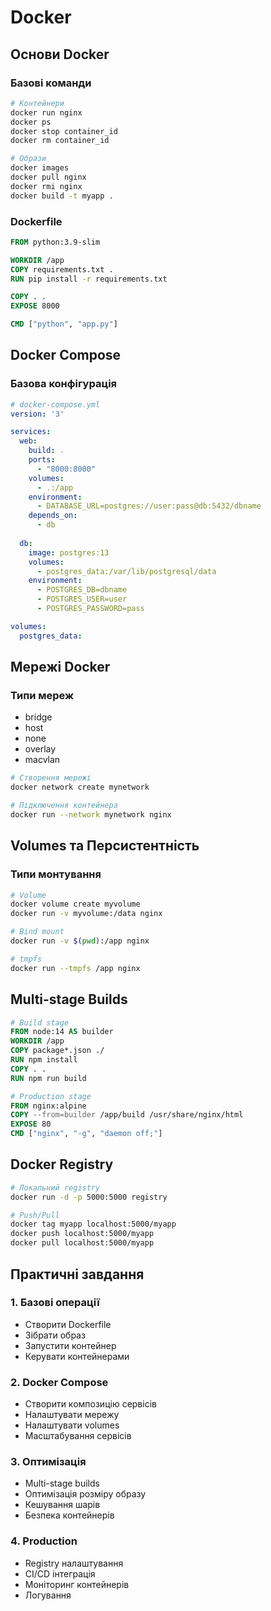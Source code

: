# Docker

## Основи Docker

### Базові команди
```bash
# Контейнери
docker run nginx
docker ps
docker stop container_id
docker rm container_id

# Образи
docker images
docker pull nginx
docker rmi nginx
docker build -t myapp .
```

### Dockerfile
```dockerfile
FROM python:3.9-slim

WORKDIR /app
COPY requirements.txt .
RUN pip install -r requirements.txt

COPY . .
EXPOSE 8000

CMD ["python", "app.py"]
```

## Docker Compose

### Базова конфігурація
```yaml
# docker-compose.yml
version: '3'

services:
  web:
    build: .
    ports:
      - "8000:8000"
    volumes:
      - .:/app
    environment:
      - DATABASE_URL=postgres://user:pass@db:5432/dbname
    depends_on:
      - db
  
  db:
    image: postgres:13
    volumes:
      - postgres_data:/var/lib/postgresql/data
    environment:
      - POSTGRES_DB=dbname
      - POSTGRES_USER=user
      - POSTGRES_PASSWORD=pass

volumes:
  postgres_data:
```

## Мережі Docker

### Типи мереж
- bridge
- host
- none
- overlay
- macvlan

```bash
# Створення мережі
docker network create mynetwork

# Підключення контейнера
docker run --network mynetwork nginx
```

## Volumes та Персистентність

### Типи монтування
```bash
# Volume
docker volume create myvolume
docker run -v myvolume:/data nginx

# Bind mount
docker run -v $(pwd):/app nginx

# tmpfs
docker run --tmpfs /app nginx
```

## Multi-stage Builds

```dockerfile
# Build stage
FROM node:14 AS builder
WORKDIR /app
COPY package*.json ./
RUN npm install
COPY . .
RUN npm run build

# Production stage
FROM nginx:alpine
COPY --from=builder /app/build /usr/share/nginx/html
EXPOSE 80
CMD ["nginx", "-g", "daemon off;"]
```

## Docker Registry

```bash
# Локальний registry
docker run -d -p 5000:5000 registry

# Push/Pull
docker tag myapp localhost:5000/myapp
docker push localhost:5000/myapp
docker pull localhost:5000/myapp
```

## Практичні завдання

### 1. Базові операції
- Створити Dockerfile
- Зібрати образ
- Запустити контейнер
- Керувати контейнерами

### 2. Docker Compose
- Створити композицію сервісів
- Налаштувати мережу
- Налаштувати volumes
- Масштабування сервісів

### 3. Оптимізація
- Multi-stage builds
- Оптимізація розміру образу
- Кешування шарів
- Безпека контейнерів

### 4. Production
- Registry налаштування
- CI/CD інтеграція
- Моніторинг контейнерів
- Логування